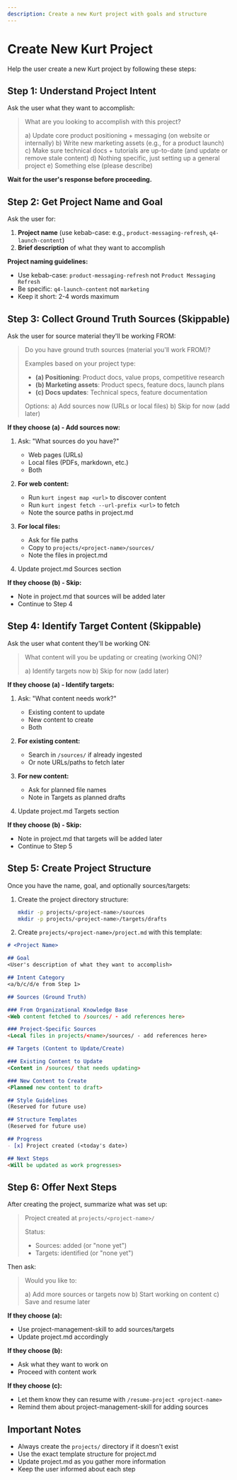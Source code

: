 ```yaml
---
description: Create a new Kurt project with goals and structure
---
```


# Create New Kurt Project

Help the user create a new Kurt project by following these steps:

## Step 1: Understand Project Intent

Ask the user what they want to accomplish:

> What are you looking to accomplish with this project?
>
> a) Update core product positioning + messaging (on website or internally)
> b) Write new marketing assets (e.g., for a product launch)
> c) Make sure technical docs + tutorials are up-to-date (and update or remove stale content)
> d) Nothing specific, just setting up a general project
> e) Something else (please describe)

**Wait for the user's response before proceeding.**

## Step 2: Get Project Name and Goal

Ask the user for:
1. **Project name** (use kebab-case: e.g., `product-messaging-refresh`, `q4-launch-content`)
2. **Brief description** of what they want to accomplish

**Project naming guidelines:**
- Use kebab-case: `product-messaging-refresh` not `Product Messaging Refresh`
- Be specific: `q4-launch-content` not `marketing`
- Keep it short: 2-4 words maximum

## Step 3: Collect Ground Truth Sources (Skippable)

Ask the user for source material they'll be working FROM:

> Do you have ground truth sources (material you'll work FROM)?
>
> Examples based on your project type:
> - **(a) Positioning**: Product docs, value props, competitive research
> - **(b) Marketing assets**: Product specs, feature docs, launch plans
> - **(c) Docs updates**: Technical specs, feature documentation
>
> Options:
> a) Add sources now (URLs or local files)
> b) Skip for now (add later)

**If they choose (a) - Add sources now:**

1. Ask: "What sources do you have?"
   - Web pages (URLs)
   - Local files (PDFs, markdown, etc.)
   - Both

2. **For web content:**
   - Run `kurt ingest map <url>` to discover content
   - Run `kurt ingest fetch --url-prefix <url>` to fetch
   - Note the source paths in project.md

3. **For local files:**
   - Ask for file paths
   - Copy to `projects/<project-name>/sources/`
   - Note the files in project.md

4. Update project.md Sources section

**If they choose (b) - Skip:**
- Note in project.md that sources will be added later
- Continue to Step 4

## Step 4: Identify Target Content (Skippable)

Ask the user what content they'll be working ON:

> What content will you be updating or creating (working ON)?
>
> a) Identify targets now
> b) Skip for now (add later)

**If they choose (a) - Identify targets:**

1. Ask: "What content needs work?"
   - Existing content to update
   - New content to create
   - Both

2. **For existing content:**
   - Search in `/sources/` if already ingested
   - Or note URLs/paths to fetch later

3. **For new content:**
   - Ask for planned file names
   - Note in Targets as planned drafts

4. Update project.md Targets section

**If they choose (b) - Skip:**
- Note in project.md that targets will be added later
- Continue to Step 5

## Step 5: Create Project Structure

Once you have the name, goal, and optionally sources/targets:

1. Create the project directory structure:
   ```bash
   mkdir -p projects/<project-name>/sources
   mkdir -p projects/<project-name>/targets/drafts
   ```

2. Create `projects/<project-name>/project.md` with this template:

```markdown
# <Project Name>

## Goal
<User's description of what they want to accomplish>

## Intent Category
<a/b/c/d/e from Step 1>

## Sources (Ground Truth)

### From Organizational Knowledge Base
<Web content fetched to /sources/ - add references here>

### Project-Specific Sources
<Local files in projects/<name>/sources/ - add references here>

## Targets (Content to Update/Create)

### Existing Content to Update
<Content in /sources/ that needs updating>

### New Content to Create
<Planned new content to draft>

## Style Guidelines
(Reserved for future use)

## Structure Templates
(Reserved for future use)

## Progress
- [x] Project created (<today's date>)

## Next Steps
<Will be updated as work progresses>
```

## Step 6: Offer Next Steps

After creating the project, summarize what was set up:

> Project created at `projects/<project-name>/`
>
> Status:
> - Sources: <count> added (or "none yet")
> - Targets: <count> identified (or "none yet")

Then ask:

> Would you like to:
>
> a) Add more sources or targets now
> b) Start working on content
> c) Save and resume later

**If they choose (a):**
- Use project-management-skill to add sources/targets
- Update project.md accordingly

**If they choose (b):**
- Ask what they want to work on
- Proceed with content work

**If they choose (c):**
- Let them know they can resume with `/resume-project <project-name>`
- Remind them about project-management-skill for adding sources

## Important Notes

- Always create the `projects/` directory if it doesn't exist
- Use the exact template structure for project.md
- Update project.md as you gather more information
- Keep the user informed about each step
